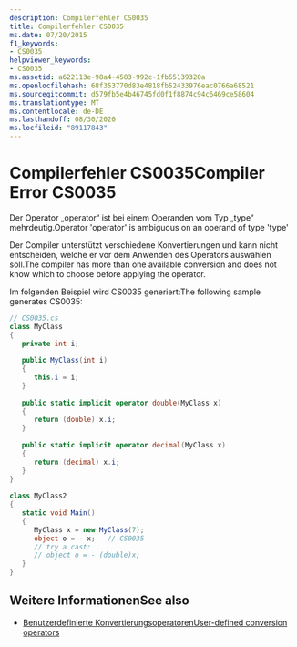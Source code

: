 ```yaml
---
description: Compilerfehler CS0035
title: Compilerfehler CS0035
ms.date: 07/20/2015
f1_keywords:
- CS0035
helpviewer_keywords:
- CS0035
ms.assetid: a622113e-98a4-4583-992c-1fb55139320a
ms.openlocfilehash: 68f353770d83e4818fb52433976eac0766a68521
ms.sourcegitcommit: d579fb5e4b46745fd0f1f8874c94c6469ce58604
ms.translationtype: MT
ms.contentlocale: de-DE
ms.lasthandoff: 08/30/2020
ms.locfileid: "89117843"
---
```

# <a name="compiler-error-cs0035"></a><span data-ttu-id="943b5-103">Compilerfehler CS0035</span><span class="sxs-lookup"><span data-stu-id="943b5-103">Compiler Error CS0035</span></span>
<span data-ttu-id="943b5-104">Der Operator „operator“ ist bei einem Operanden vom Typ „type“ mehrdeutig.</span><span class="sxs-lookup"><span data-stu-id="943b5-104">Operator 'operator' is ambiguous on an operand of type 'type'</span></span>  
  
<span data-ttu-id="943b5-105">Der Compiler unterstützt verschiedene Konvertierungen und kann nicht entscheiden, welche er vor dem Anwenden des Operators auswählen soll.</span><span class="sxs-lookup"><span data-stu-id="943b5-105">The compiler has more than one available conversion and does not know which to choose before applying the operator.</span></span>
  
<span data-ttu-id="943b5-106">Im folgenden Beispiel wird CS0035 generiert:</span><span class="sxs-lookup"><span data-stu-id="943b5-106">The following sample generates CS0035:</span></span>  
  
```csharp  
// CS0035.cs  
class MyClass  
{  
   private int i;  
  
   public MyClass(int i)  
   {  
      this.i = i;  
   }  
  
   public static implicit operator double(MyClass x)  
   {  
      return (double) x.i;  
   }  
  
   public static implicit operator decimal(MyClass x)  
   {  
      return (decimal) x.i;  
   }  
}  
  
class MyClass2  
{  
   static void Main()  
   {  
      MyClass x = new MyClass(7);  
      object o = - x;   // CS0035  
      // try a cast:  
      // object o = - (double)x;  
   }  
}  
```

## <a name="see-also"></a><span data-ttu-id="943b5-107">Weitere Informationen</span><span class="sxs-lookup"><span data-stu-id="943b5-107">See also</span></span>

- [<span data-ttu-id="943b5-108">Benutzerdefinierte Konvertierungsoperatoren</span><span class="sxs-lookup"><span data-stu-id="943b5-108">User-defined conversion operators</span></span>](../language-reference/operators/user-defined-conversion-operators.md)
